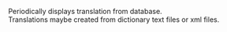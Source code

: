 Periodically displays translation from database.<br>
Translations maybe created from dictionary text files or xml files.